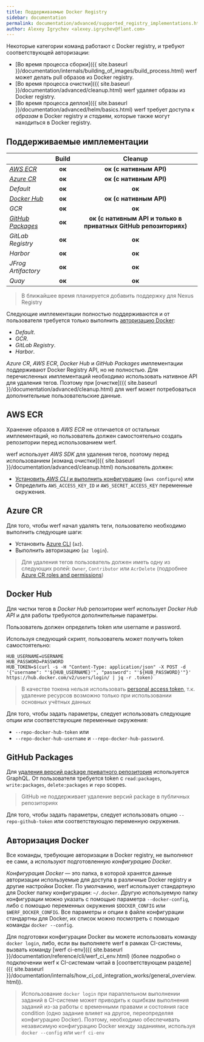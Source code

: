 ```yaml
---
title: Поддерживаемые Docker Registry
sidebar: documentation
permalink: documentation/advanced/supported_registry_implementations.html
author: Alexey Igrychev <alexey.igrychev@flant.com>
---
```


Некоторые категории команд работают с Docker registry, и требуют соответствующей авторизации:
* [Во время процесса сборки]({{ site.baseurl }}/documentation/internals/building_of_images/build_process.html) werf может делать pull образов из Docker registry.
* [Во время процесса очистки]({{ site.baseurl }}/documentation/advanced/cleanup.html) werf удаляет образы из Docker registry.
* [Во время процесса деплоя]({{ site.baseurl }}/documentation/advanced/helm/basics.html) werf требует доступа к _образам_ в Docker registry и _стадиям_, которые также могут находиться в Docker registry.

## Поддерживаемые имплементации

|                 	                    | Build          	        | Cleanup                         	                                    |
| -------------------------------------	| :-----------------------:	| :-------------------------------------------------------------------:	|
| [_AWS ECR_](#aws-ecr)             	|         **ок**        	|                    **ок (с нативным API)**                   	        |
| [_Azure CR_](#azure-cr)            	|         **ок**        	|                    **ок (с нативным API)**                            |
| _Default_         	                |         **ок**        	|                            **ок**                            	        |
| [_Docker Hub_](#docker-hub)      	    |         **ок**        	|                    **ок (с нативным API)**                   	        |
| _GCR_             	                |         **ок**        	|                            **ок**                            	        |
| [_GitHub Packages_](#github-packages) |         **ок**        	| **ок (с нативным API и только в приватных GitHub репозиториях)** 	    |
| _GitLab Registry_ 	                |         **ок**        	|                            **ок**                            	        |
| _Harbor_          	                |         **ок**        	|                            **ок**                            	        |
| _JFrog Artifactory_         	        |         **ок**        	|                            **ок**                            	        |
| _Quay_                    	        |         **ок**        	|                            **ок**                            	        |

> В ближайшее время планируется добавить поддержку для Nexus Registry

Следующие имплементации полностью поддерживаются и от пользователя требуется только выполнить [авторизацию Docker](#авторизация-docker): 
* _Default_.
* _GCR_.
* _GitLab Registry_.
* _Harbor_.

_Azure CR_, _AWS ECR_, _Docker Hub_ и _GitHub Packages_ имплементации поддерживают Docker Registry API, но не полностью. Для перечисленных имплементаций необходимо использовать нативное API для удаления тегов. Поэтому при [очистке]({{ site.baseurl }}/documentation/advanced/cleanup.html) для werf может потребоваться дополнительные пользовательские данные.

## AWS ECR

Хранение образов в _AWS ECR_  не отличается от остальных имплементаций, но пользователь должен самостоятельно создать репозитории перед использованием werf. 

werf использует _AWS SDK_ для удаления тегов, поэтому перед использованием [команд очистки]({{ site.baseurl }}/documentation/advanced/cleanup.html) пользователь должен:
* [Установить _AWS CLI_ и выполнить конфигурацию](https://docs.aws.amazon.com/cli/latest/userguide/cli-chap-configure.html#cli-quick-configuration) (`aws configure`) или
* Определить `AWS_ACCESS_KEY_ID` и `AWS_SECRET_ACCESS_KEY` переменные окружения.
      
## Azure CR

Для того, чтобы werf начал удалять теги, пользователю необходимо выполнить следующие шаги:
* Установить [Azure CLI](https://docs.microsoft.com/en-us/cli/azure/install-azure-cli?view=azure-cli-latest) (`az`).
* Выполнить авторизацию (`az login`).

> Для удаления тегов пользователь должен иметь одну из следующих ролей: `Owner`, `Contributor` или `AcrDelete` (подробнее [Azure CR roles and permissions](https://docs.microsoft.com/en-us/azure/container-registry/container-registry-roles)) 

## Docker Hub

Для чистки тегов в _Docker Hub_ репозитории werf использует _Docker Hub API_ и для работы требуются дополнительные параметры.

Пользователь должен определить token или username и password.

Используя следующий скрипт, пользователь может получить token самостоятельно:
```shell
HUB_USERNAME=USERNAME
HUB_PASSWORD=PASSWORD
HUB_TOKEN=$(curl -s -H "Content-Type: application/json" -X POST -d '{"username": "'${HUB_USERNAME}'", "password": "'${HUB_PASSWORD}'"}' https://hub.docker.com/v2/users/login/ | jq -r .token)
```

> В качестве токена нельзя использовать [personal access token](https://docs.docker.com/docker-hub/access-tokens/), т.к. удаление ресурсов возможно только при использовании основных учётных данных

Для того, чтобы задать параметры, следует использовать следующие опции или соответствующие переменные окружения:
* `--repo-docker-hub-token` или
* `--repo-docker-hub-username` и `--repo-docker-hub-password`.

## GitHub Packages

Для [удаления версий package приватного репозитория](https://help.github.com/en/packages/publishing-and-managing-packages/deleting-a-package) используется GraphQL. От пользователя требуется token с `read:packages`, `write:packages`, `delete:packages` и `repo` scopes.

> GitHub не поддерживает удаление версий package в публичных репозиториях 

Для того, чтобы задать параметры, следует использовать опцию `--repo-github-token` или соответствующую переменную окружения.
   
## Авторизация Docker

Все команды, требующие авторизации в Docker registry, не выполняют ее сами, а используют подготовленную _конфигурацию Docker_.

_Конфигурация Docker_ — это папка, в которой хранятся данные авторизации используемые для доступа в различные Docker registry и другие настройки Docker.
По умолчанию, werf использует стандартную для Docker папку конфигурации: `~/.docker`. Другую используемую папку конфигурации можно указать с помощью параметра `--docker-config`, либо с помощью переменных окружения `$DOCKER_CONFIG` или `$WERF_DOCKER_CONFIG`. Все параметры и опции в файле конфигурации стандартны для Docker, их список можно посмотреть с помощью команды `docker --config`.

Для подготовки конфигурации Docker вы можете использовать команду `docker login`, либо, если вы выполняете werf в рамках CI-системы, вызвать команду [werf ci-env]({{ site.baseurl }}/documentation/reference/cli/werf_ci_env.html)  (более подробно о подключении werf к CI-системам читай в [соответствующем разделе]({{ site.baseurl }}/documentation/internals/how_ci_cd_integration_works/general_overview.html)).

> Использование `docker login` при параллельном выполнении заданий в CI-системе может приводить к ошибкам выполнения заданий из-за работы с временными правами и состояния race condition (одно задание влияет на другое, переопределяя конфигурацию Docker). Поэтому, необходимо обеспечивать независимую конфигурацию Docker между заданиями, используя `docker --config` или `werf ci-env`
